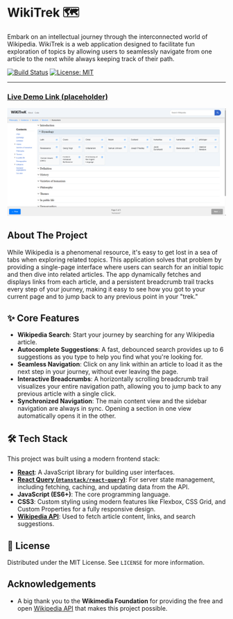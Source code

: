 # WikiTrek 🗺️

Embark on an intellectual journey through the interconnected world of Wikipedia. WikiTrek is a web application designed to facilitate fun exploration of topics by allowing users to seamlessly navigate from one article to the next while always keeping track of their path.

[![Build Status](https://img.shields.io/badge/build-passing-brightgreen)](https://github.com)
[![License: MIT](https://img.shields.io/badge/License-MIT-yellow.svg)](https://opensource.org/licenses/MIT)

---

### [Live Demo Link (placeholder)](https://your-live-demo-url.com)

![A placeholder image showing the WikiTrek application interface.](./src/assets/demo.png)

## About The Project

While Wikipedia is a phenomenal resource, it's easy to get lost in a sea of tabs when exploring related topics. This application solves that problem by providing a single-page interface where users can search for an initial topic and then dive into related articles. The app dynamically fetches and displays links from each article, and a persistent breadcrumb trail tracks every step of your journey, making it easy to see how you got to your current page and to jump back to any previous point in your "trek."

## ✨ Core Features

-   **Wikipedia Search**: Start your journey by searching for any Wikipedia article.
-   **Autocomplete Suggestions**: A fast, debounced search provides up to 6 suggestions as you type to help you find what you're looking for.
-   **Seamless Navigation**: Click on any link within an article to load it as the next step in your journey, without ever leaving the page.
-   **Interactive Breadcrumbs**: A horizontally scrolling breadcrumb trail visualizes your entire navigation path, allowing you to jump back to any previous article with a single click.
-   **Synchronized Navigation**: The main content view and the sidebar navigation are always in sync. Opening a section in one view automatically opens it in the other.

## 🛠️ Tech Stack

This project was built using a modern frontend stack:

-   **[React](https://reactjs.org/)**: A JavaScript library for building user interfaces.
-   **[React Query (`@tanstack/react-query`)](https://tanstack.com/query/latest)**: For server state management, including fetching, caching, and updating data from the API.
-   **JavaScript (ES6+)**: The core programming language.
-   **CSS3**: Custom styling using modern features like Flexbox, CSS Grid, and Custom Properties for a fully responsive design.
-   **[Wikipedia API](https://www.mediawiki.org/wiki/API:Main_page)**: Used to fetch article content, links, and search suggestions.

## 📜 License

Distributed under the MIT License. See `LICENSE` for more information.

## Acknowledgements

-   A big thank you to the **Wikimedia Foundation** for providing the free and open [Wikipedia API](https://www.mediawiki.org/wiki/API:Main_page) that makes this project possible.
